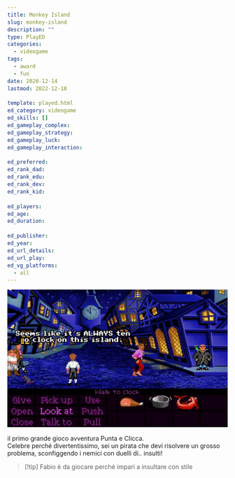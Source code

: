 ```yaml
---
title: Monkey Island
slug: monkey-island
description: ""
type: PlayED
categories:
  - videogame
tags:
  - award
  - fun
date: 2020-12-14
lastmod: 2022-12-18

template: played.html
ed_category: videogame
ed_skills: []
ed_gameplay_complex: 
ed_gameplay_strategy: 
ed_gameplay_luck: 
ed_gameplay_interaction: 

ed_preferred: 
ed_rank_dad: 
ed_rank_edu: 
ed_rank_dev: 
ed_rank_kid: 

ed_players: 
ed_age: 
ed_duration: 

ed_publisher: 
ed_year: 
ed_url_details: 
ed_url_play: 
ed_vg_platforms:
  - all
---
```


![](../../assets/img/played/videogame/the_secret_of_monkey_island.webp)

il primo grande gioco avventura Punta e Clicca.  
Celebre perché divertentissimo, sei un pirata che devi risolvere un grosso problema, sconfiggendo i nemici con duelli di.. insulti!  

> [!tip] Fabio
> è da giocare perché impari a insultare con stile
